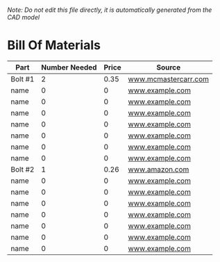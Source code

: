 ###### Note: Do not edit this file directly, it is automatically generated from the CAD model 
# Bill Of Materials 
 |Part|Number Needed|Price|Source| 
 |----|----------|-----|-----|
|Bolt #1|2|0.35|www.mcmastercarr.com|
|name|0|0|www.example.com|
|name|0|0|www.example.com|
|name|0|0|www.example.com|
|name|0|0|www.example.com|
|name|0|0|www.example.com|
|name|0|0|www.example.com|
|name|0|0|www.example.com|
|Bolt #2|1|0.26|www.amazon.com|
|name|0|0|www.example.com|
|name|0|0|www.example.com|
|name|0|0|www.example.com|
|name|0|0|www.example.com|
|name|0|0|www.example.com|
|name|0|0|www.example.com|
|name|0|0|www.example.com|